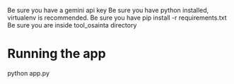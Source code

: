 Be sure you have a gemini api key
Be sure you have python installed, virtualenv is recommended.
Be sure you have pip install -r requirements.txt
Be sure you are inside tool_osainta directory

# Running the app
python app.py